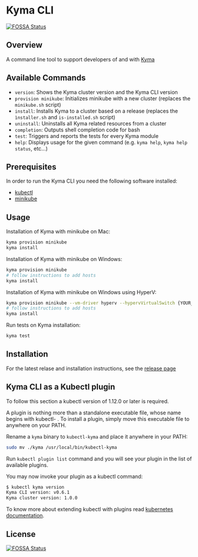 # Kyma CLI
[![FOSSA Status](https://app.fossa.io/api/projects/git%2Bgithub.com%2Fkyma-project%2Fcli.svg?type=shield)](https://app.fossa.io/projects/git%2Bgithub.com%2Fkyma-project%2Fcli?ref=badge_shield)


## Overview

A command line tool to support developers of and with [Kyma](https://github.com/kyma-project/kyma)

## Available Commands

- `version`: Shows the Kyma cluster version and the Kyma CLI version
- `provision minikube`: Initializes minikube with a new cluster (replaces the `minikube.sh` script) 
- `install`: Installs Kyma to a cluster based on a release (replaces the `ìnstaller.sh` and `is-installed.sh` script)
- `uninstall`: Uninstalls all Kyma related resources from a cluster
- `completion`: Outputs shell completion code for bash
- `test`: Triggers and reports the tests for every Kyma module
- `help`: Displays usage for the given command (e.g. `kyma help`, `kyma help status`, etc...)

## Prerequisites

In order to run the Kyma CLI you need the following software installed:
- [kubectl](https://github.com/kubernetes/kubectl) 
- [minikube](https://github.com/kubernetes/minikube) 

## Usage

Installation of Kyma with minikube on Mac:

```bash
kyma provision minikube
kyma install
```

Installation of Kyma with minikube on Windows:

```bash
kyma provision minikube
# follow instructions to add hosts
kyma install
```

Installation of Kyma with minikube on Windows using HyperV:

```bash
kyma provision minikube --vm-driver hyperv --hypervVirtualSwitch {YOUR_SWITCH_NAME}
# follow instructions to add hosts
kyma install
```

Run tests on Kyma installation:
```bash
kyma test
```
## Installation

For the latest relase and installation instructions, see the [release page](https://github.com/kyma-project/cli/releases)

## Kyma CLI as a Kubectl plugin

To follow this section a kubectl version of 1.12.0 or later is required.

A plugin is nothing more than a standalone executable file, whose name begins with kubectl- . To install a plugin, simply move this executable file to anywhere on your PATH.

Rename a `kyma` binary to `kubectl-kyma` and place it anywhere in your PATH:

```bash
sudo mv ./kyma /usr/local/bin/kubectl-kyma
```

Run `kubectl plugin list` command and you will see your plugin in the list of available plugins.

You may now invoke your plugin as a kubectl command:

```bash
$ kubectl kyma version
Kyma CLI version: v0.6.1
Kyma cluster version: 1.0.0
```

To know more about extending kubectl with plugins read [kubernetes documentation](https://kubernetes.io/docs/tasks/extend-kubectl/kubectl-plugins/).


## License
[![FOSSA Status](https://app.fossa.io/api/projects/git%2Bgithub.com%2Fkyma-project%2Fcli.svg?type=large)](https://app.fossa.io/projects/git%2Bgithub.com%2Fkyma-project%2Fcli?ref=badge_large)